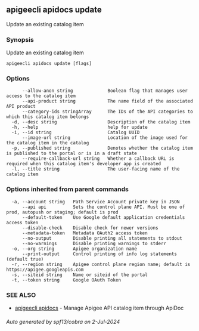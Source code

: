 ## apigeecli apidocs update

Update an existing catalog item

### Synopsis

Update an existing catalog item

```
apigeecli apidocs update [flags]
```

### Options

```
      --allow-anon string             Boolean flag that manages user access to the catalog item
      --api-product string            The name field of the associated API product
      --category-ids stringArray      The IDs of the API categories to which this catalog item belongs
  -d, --desc string                   Description of the catalog item
  -h, --help                          help for update
  -i, --id string                     Catalog UUID
      --image-url string              Location of the image used for the catalog item in the catalog
  -p, --published string              Denotes whether the catalog item is published to the portal or is in a draft state
      --require-callback-url string   Whether a callback URL is required when this catalog item's developer app is created
  -l, --title string                  The user-facing name of the catalog item
```

### Options inherited from parent commands

```
  -a, --account string   Path Service Account private key in JSON
      --api api          Sets the control plane API. Must be one of prod, autopush or staging; default is prod
      --default-token    Use Google default application credentials access token
      --disable-check    Disable check for newer versions
      --metadata-token   Metadata OAuth2 access token
      --no-output        Disable printing all statements to stdout
      --no-warnings      Disable printing warnings to stderr
  -o, --org string       Apigee organization name
      --print-output     Control printing of info log statements (default true)
  -r, --region string    Apigee control plane region name; default is https://apigee.googleapis.com
  -s, --siteid string    Name or siteid of the portal
  -t, --token string     Google OAuth Token
```

### SEE ALSO

* [apigeecli apidocs](apigeecli_apidocs.md)	 - Manage Apigee API catalog item through ApiDoc

###### Auto generated by spf13/cobra on 2-Jul-2024
